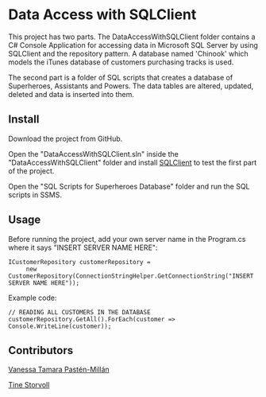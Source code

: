 # Data Access with SQLClient

This project has two parts. The DataAccessWithSQLClient folder contains a C# Console Application for accessing data in Microsoft SQL Server by using SQLClient and the repository pattern. 
A database named 'Chinook' which models the iTunes database of customers purchasing tracks is used.

The second part is a folder of SQL scripts that creates a database of Superheroes, Assistants and Powers. The data tables are altered, updated, deleted and data is inserted into them.

## Install

Download the project from GitHub.

Open the "DataAccessWithSQLClient.sln" inside the "DataAccessWithSQLClient" folder and install [SQLClient](https://www.nuget.org/packages/Microsoft.Data.SqlClient) to test the first part of the project.

Open the "SQL Scripts for Superheroes Database" folder and run the SQL scripts in SSMS.

## Usage

Before running the project, add your own server name in the Program.cs where it says "INSERT SERVER NAME HERE":

```
ICustomerRepository customerRepository = 
     new CustomerRepository(ConnectionStringHelper.GetConnectionString("INSERT SERVER NAME HERE"));
```

Example code:

```
// READING ALL CUSTOMERS IN THE DATABASE
customerRepository.GetAll().ForEach(customer => Console.WriteLine(customer));
```

## Contributors

[Vanessa Tamara Pastén-Millán](https://github.com/Vanessatpm/)

[Tine Storvoll](https://github.com/TLS97/)
